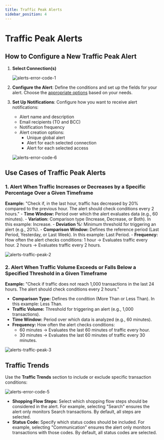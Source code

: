 ```yaml
---
title: Traffic Peak Alerts
sidebar_position: 4
---
```


# Traffic Peak Alerts

## How to Configure a New Traffic Peak Alert

1. **Select Connection(s)**

   ![alerts-error-code-1](https://storage.travelgate.com/kbase/alerts-error-code-1.jpg)
2. **Configure the Alert**: Define the conditions and set up the fields for your alert. Choose the [appropriate options](/kb/web-features/monitoring-tools/alerts/alerts-traffic-peak#use-cases-of-traffic-peak-alerts) based on your needs.
3. **Set Up Notifications**: Configure how you want to receive alert notifications:
    - Alert name and description
    - Email recipients (TO and BCC)
    - Notification frequency
    - Alert creation options:
        - Unique global alert
        - Alert for each selected connection
        - Alert for each selected access

   ![alerts-error-code-6](https://storage.travelgate.com/kbase/alerts-error-code-6.jpg)

## Use Cases of Traffic Peak Alerts

### 1. Alert When Traffic Increases or Decreases by a Specific Percentage Over a Given Timeframe

**Example:** "Check if, in the last hour, traffic has decreased by 20% compared to the previous hour. The alert should check conditions every 2 hours."
    - **Time Window:** Period over which the alert evaluates data (e.g., 60 minutes).
    - **Variation:** Comparison type (Increase, Decrease, or Both). In this example: Increase.
    - **Deviation %:** Minimum threshold for triggering an alert (e.g., 20%).
    - **Comparison Window:** Defines the reference period (Last Period, Yesterday, or Last Week). In this example: Last Period.
    - **Frequency:** How often the alert checks conditions:
        1 hour → Evaluates traffic every hour.
        2 hours → Evaluates traffic every 2 hours.

![alerts-traffic-peak-2](https://storage.travelgate.com/kbase/alerts-traffic-peak-2.jpg)

### 2. Alert When Traffic Volume Exceeds or Falls Below a Specified Threshold in a Given Timeframe

**Example:** "Check if traffic does not reach 1,000 transactions in the last 24 hours. The alert should check conditions every 2 hours."

- **Comparison Type:** Defines the condition (More Than or Less Than). In this example: Less Than.
- **Traffic Volume:** Threshold for triggering an alert (e.g., 1,000 transactions).
- **Time Window:** Period over which data is analyzed (e.g., 60 minutes).
- **Frequency:** How often the alert checks conditions:
  - 60 minutes → Evaluates the last 60 minutes of traffic every hour.
  - 30 minutes → Evaluates the last 60 minutes of traffic every 30 minutes.

![alerts-traffic-peak-3](https://storage.travelgate.com/kbase/alerts-traffic-peak-3.jpg)

## Traffic Trends

Use the **Traffic Trends** section to include or exclude specific transaction conditions:

![alerts-error-code-5](https://storage.travelgate.com/kbase/alerts-error-code-5.jpg)

- **Shopping Flow Steps:** Select which shopping flow steps should be considered in the alert. For example, selecting "Search" ensures the alert only monitors Search transactions. By default, all steps are selected.
- **Status Code:** Specify which status codes should be included. For example, selecting "Communication" ensures the alert only monitors transactions with those codes. By default, all status codes are selected.
